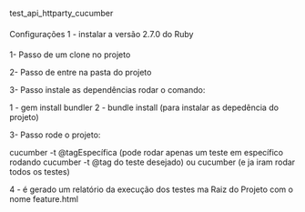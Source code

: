 test_api_httparty_cucumber

####
Configurações
1 - instalar a versão 2.7.0 do Ruby
####

1- Passo de um clone no projeto

2- Passo de entre na pasta do projeto

3- Passo instale as dependências
rodar o comando:

1 - gem install bundler
2 - bundle install (para instalar as depedência do projeto)

3- Passo rode o projeto:

cucumber -t @tagEspecífica (pode rodar apenas um teste em específico rodando cucumber -t @tag do teste desejado)
ou
cucumber (e ja iram rodar todos os testes) 


4 - é gerado um relatório da execução dos testes ma Raiz do Projeto com o nome feature.html